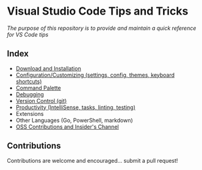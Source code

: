 # Visual Studio Code Tips and Tricks

*The purpose of this repository is to provide and maintain a quick reference for VS Code tips*

## Index

 - [Download and Installation](install.md)
 - [Configuration/Customizing (settings, config, themes, keyboard shortcuts)](config.md)
 - [Command Palette](command-palette.md)
 - [Debugging](debugging.md)
 - [Version Control (git)](git.md)
 - [Productivity (IntelliSense, tasks, linting, testing)](productivity.md)
 - Extensions
 - Other Languages (Go, PowerShell, markdown)
 - [OSS Contributions and Insider's Channel](vscode-contrib.md)
 
## Contributions

Contributions are welcome and encouraged... submit a pull request!